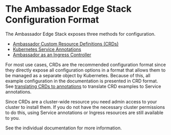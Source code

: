 # The Ambassador Edge Stack Configuration Format

The Ambassador Edge Stack exposes three methods for configuration.

- [Ambassador Custom Resource Definitions (CRDs)](../../reference/core/crds)
- [Kubernetes Service Annotations](../../reference/core/annotations)
- [Ambassador as an Ingress Controller](../../reference/core/ingress-controller)

For most use cases, CRDs are the recommended configuration format since they directly expose all configuration options in a format that allows them to be managed as a separate object by Kubernetes. Because of this, all example configuration in the documentation is presented in CRD format. See [translating CRDs to annotations](../../reference/core/annotations#crd-translation) to translate CRD examples to Service annotations.

Since CRDs are a cluster-wide resource you need admin access to your cluster to install them. If you do not have the necessary cluster permissions to do this, using Service annotations or Ingress resources are still available to you.

See the individual documentation for more information.
